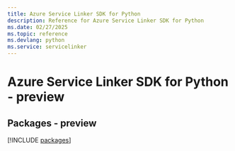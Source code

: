 ```yaml
---
title: Azure Service Linker SDK for Python
description: Reference for Azure Service Linker SDK for Python
ms.date: 02/27/2025
ms.topic: reference
ms.devlang: python
ms.service: servicelinker
---
```

# Azure Service Linker SDK for Python - preview
## Packages - preview
[!INCLUDE [packages](service-linker-index.md)]